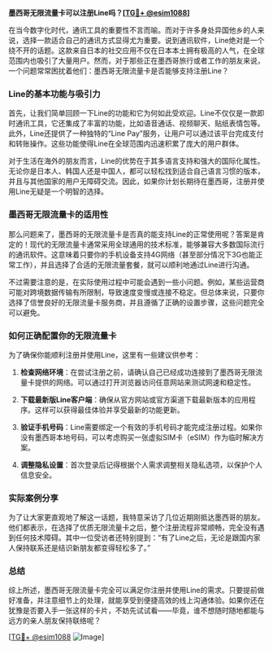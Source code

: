 **墨西哥无限流量卡可以注册Line吗？[[TG💪+ @esim1088](https://t.me/s/esim1088)]**

在当今数字化时代，通讯工具的重要性不言而喻。而对于许多身处异国他乡的人来说，选择一款适合自己的通讯方式显得尤为重要。说到通讯软件，Line绝对是一个绕不开的话题。这款来自日本的社交应用不仅在日本本土拥有极高的人气，在全球范围内也吸引了大量用户。然而，对于那些正在墨西哥旅行或者工作的朋友来说，一个问题常常困扰着他们：墨西哥无限流量卡是否能够支持注册Line？

### Line的基本功能与吸引力

首先，让我们简单回顾一下Line的功能和它为何如此受欢迎。Line不仅仅是一款即时通讯工具，它还集成了丰富的功能，比如语音通话、视频聊天、贴纸表情包等。此外，Line还提供了一种独特的“Line Pay”服务，让用户可以通过该平台完成支付和转账操作。这些功能使得Line在全球范围内迅速积累了庞大的用户群体。

对于生活在海外的朋友而言，Line的优势在于其多语言支持和强大的国际化属性。无论你是日本人、韩国人还是中国人，都可以轻松找到适合自己语言习惯的版本，并且与其他国家的用户无障碍交流。因此，如果你计划长期待在墨西哥，注册并使用Line无疑是一个明智的选择。

### 墨西哥无限流量卡的适用性

那么问题来了，墨西哥的无限流量卡是否真的能支持Line的正常使用呢？答案是肯定的！现代的无限流量卡通常采用全球通用的技术标准，能够兼容大多数国际流行的通讯软件。这意味着只要你的手机设备支持4G网络（甚至部分情况下3G也能正常工作），并且选择了合适的无限流量套餐，就可以顺利地通过Line进行沟通。

不过需要注意的是，在实际使用过程中可能会遇到一些小问题。例如，某些运营商可能对跨境数据传输有所限制，导致速度变慢或连接不稳定。但总体来说，只要你选择了信誉良好的无限流量卡服务商，并且遵循了正确的设置步骤，这些问题完全可以避免。

### 如何正确配置你的无限流量卡

为了确保你能顺利注册并使用Line，这里有一些建议供参考：

1. **检查网络环境**：在尝试注册之前，请确认自己已经成功连接到了墨西哥无限流量卡提供的网络。可以通过打开浏览器访问任意网站来测试网速和稳定性。
   
2. **下载最新版Line客户端**：确保从官方网站或官方渠道下载最新版本的应用程序。这样可以获得最佳体验并享受最新的功能更新。
   
3. **验证手机号码**：Line需要绑定一个有效的手机号码才能完成注册过程。如果你没有墨西哥本地号码，可以考虑购买一张虚拟SIM卡（eSIM）作为临时解决方案。
   
4. **调整隐私设置**：首次登录后记得根据个人需求调整相关隐私选项，以保护个人信息安全。

### 实际案例分享

为了让大家更直观地了解这一话题，我特意采访了几位近期刚抵达墨西哥的朋友。他们都表示，在选择了优质无限流量卡之后，整个注册流程非常顺畅，完全没有遇到任何技术障碍。其中一位受访者还特别提到：“有了Line之后，无论是跟国内家人保持联系还是结识新朋友都变得轻松多了。”

### 总结

综上所述，墨西哥无限流量卡完全可以满足你注册并使用Line的需求。只要提前做好准备，并注意细节上的处理，就能享受到便捷高效的线上沟通体验。如果你还在犹豫是否要入手一张这样的卡片，不妨先试试看——毕竟，谁不想随时随地都能与远方的亲人朋友保持联络呢？

[[TG💪+ @esim1088](https://t.me/s/esim1088) ![Image](https://i.postimg.cc/4NQfJmqS/Snipaste-2025-05-13-00-14-12.png)]